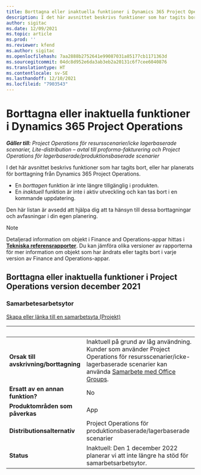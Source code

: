 ```yaml
---
title: Borttagna eller inaktuella funktioner i Dynamics 365 Project Operations
description: I det här avsnittet beskrivs funktioner som har tagits bort, eller har planerats för borttagning från Dynamics 365 Project Operations.
author: sigitac
ms.date: 12/09/2021
ms.topic: article
ms.prod: ''
ms.reviewer: kfend
ms.author: sigitac
ms.openlocfilehash: 7aa2888b2752641e99087031a85177cb1171363d
ms.sourcegitcommit: 04dc8d952e6da3ab3eb2a20131c6f7cee6040876
ms.translationtype: HT
ms.contentlocale: sv-SE
ms.lasthandoff: 12/10/2021
ms.locfileid: "7903543"
---
```

# <a name="removed-or-deprecated-features-in-dynamics-365-project-operations"></a>Borttagna eller inaktuella funktioner i Dynamics 365 Project Operations

_**Gäller till:** Project Operations för resursscenarier/icke lagerbaserade scenarier, Lite-distribution – avtal till proforma-fakturering och Project Operations för lagerbaserade/produktionsbaserade scenarier_

I det här avsnittet beskrivs funktioner som har tagits bort, eller har planerats för borttagning från Dynamics 365 Project Operations.

- En *borttagen* funktion är inte längre tillgänglig i produkten.
- En *inaktuell* funktion är inte i aktiv utveckling och kan tas bort i en kommande uppdatering.

Den här listan är avsedd att hjälpa dig att ta hänsyn till dessa borttagningar och avfasningar i din egen planering.

> [!NOTE]
> Detaljerad information om objekt i Finance and Operations-appar hittas i [**Tekniska referensrapporter**](/dynamics/s-e/global/axtechrefrep_61). Du kan jämföra olika versioner av rapporterna för mer information om objekt som har ändrats eller tagits bort i varje version av Finance and Operations-appar.

## <a name="features-removed-or-deprecated-in-the-project-operations-december-2021-release"></a>Borttagna eller inaktuella funktioner i Project Operations version december 2021

### <a name="collaboration-workspaces"></a>Samarbetesarbetsytor

[Skapa eller länka till en samarbetsyta (Projekt)](/dynamicsax-2012/appuser-itpro/create-or-link-to-a-collaboration-workspace-project)

| &nbsp; | &nbsp; |
|--------|--------|
| **Orsak till avskrivning/borttagning** | Inaktuell på grund av låg användning. Kunder som använder Project Operations för resursscenarier/icke-lagerbaserade scenarier kan använda [Samarbete med Office Groups](../project-management/collaboration-groups.md). |
| **Ersatt av en annan funktion?** | No |
| **Produktområden som påverkas** | App  |
| **Distributionsalternativ** | Project Operations för produktionsbaserade/lagerbaserade scenarier |
| **Status** | Inaktuell: Den 1 december 2022 planerar vi att inte längre ha stöd för samarbetsarbetsytor. |
